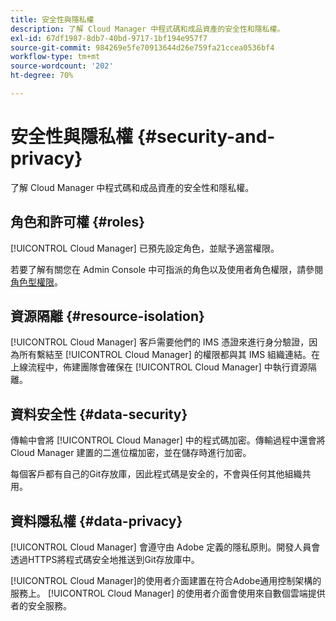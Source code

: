 ```yaml
---
title: 安全性與隱私權
description: 了解 Cloud Manager 中程式碼和成品資產的安全性和隱私權。
exl-id: 67df1987-8db7-40bd-9717-1bf194e957f7
source-git-commit: 984269e5fe70913644d26e759fa21ccea0536bf4
workflow-type: tm+mt
source-wordcount: '202'
ht-degree: 70%

---
```



# 安全性與隱私權 {#security-and-privacy}

了解 Cloud Manager 中程式碼和成品資產的安全性和隱私權。

## 角色和許可權 {#roles}

[!UICONTROL Cloud Manager] 已預先設定角色，並賦予適當權限。 

若要了解有關您在 Admin Console 中可指派的角色以及使用者角色權限，請參閱[角色型權限](/help/requirements/role-based-permissions.md)。

## 資源隔離 {#resource-isolation}

[!UICONTROL Cloud Manager] 客戶需要他們的 IMS 憑證來進行身分驗證，因為所有繫結至 [!UICONTROL Cloud Manager] 的權限都與其 IMS 組織連結。在上線流程中，佈建團隊會確保在 [!UICONTROL Cloud Manager] 中執行資源隔離。

## 資料安全性 {#data-security}

傳輸中會將 [!UICONTROL Cloud Manager] 中的程式碼加密。傳輸過程中還會將 Cloud Manager 建置的二進位檔加密，並在儲存時進行加密。

每個客戶都有自己的Git存放庫，因此程式碼是安全的，不會與任何其他組織共用。

## 資料隱私權 {#data-privacy}

[!UICONTROL Cloud Manager] 會遵守由 Adobe 定義的隱私原則。開發人員會透過HTTPS將程式碼安全地推送到Git存放庫中。

[!UICONTROL Cloud Manager]的使用者介面建置在符合Adobe通用控制架構的服務上。 [!UICONTROL Cloud Manager] 的使用者介面會使用來自數個雲端提供者的安全服務。
